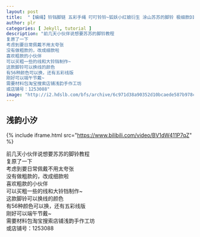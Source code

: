 ```yaml
---
layout: post
title:  "【编绳】铃铛脚链 五彩手绳 叮叮铃铃~狐妖小红娘衍生 涂山苏苏的脚铃 极细款DIY教程~"
author: plr
categories: [ Jekyll, tutorial ]
description: "前几天小伙伴说想要苏苏的脚铃教程
复原了一下
考虑到要日常佩戴不用太夸张
没有做粗款的，改成细款啦
喜欢粗款的小伙伴
可以买粗一些的线和大铃铛制作~
这款脚铃可以换线的颜色
有56种颜色可以换，还有五彩线版
刚好可以端午节戴~
需要材料包淘宝搜索店铺浅韵手作工坊
或店铺号：1253088"
image: "http://i2.hdslb.com/bfs/archive/6c971d38a90352d10bcaede587b978c8c90cfe52.jpg"
---
```

## 浅韵小汐

{% include iframe.html src="https://www.bilibili.com/video/BV1dW411P7qZ" %}

前几天小伙伴说想要苏苏的脚铃教程<br>复原了一下<br>考虑到要日常佩戴不用太夸张<br>没有做粗款的，改成细款啦<br>喜欢粗款的小伙伴<br>可以买粗一些的线和大铃铛制作~<br>这款脚铃可以换线的颜色<br>有56种颜色可以换，还有五彩线版<br>刚好可以端午节戴~<br>需要材料包淘宝搜索店铺浅韵手作工坊<br>或店铺号：1253088

